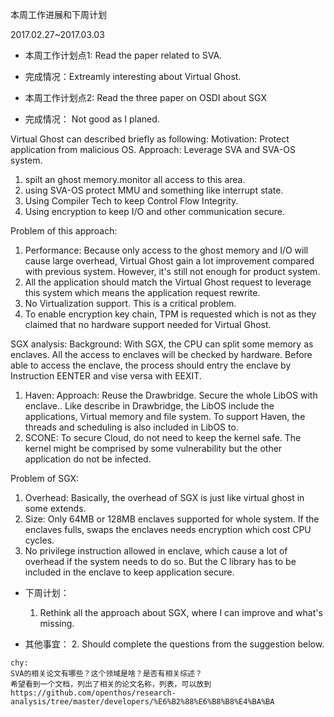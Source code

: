 本周工作进展和下周计划

2017.02.27~2017.03.03

- 本周工作计划点1: Read the paper related to SVA.

- 完成情况：Extreamly interesting about Virtual Ghost.

- 本周工作计划点2: Read the three paper on OSDI about SGX

- 完成情况： Not good as I planed.

Virtual Ghost can described briefly as following:
Motivation: Protect application from malicious OS.
Approach: Leverage SVA and SVA-OS system.
1. spilt an ghost memory.monitor all access to this area.
2. using SVA-OS protect MMU and something like interrupt state.
3. Using Compiler Tech to keep Control Flow Integrity.
4. Using encryption to keep I/O and other communication secure.

Problem of this approach:
1. Performance: Because only access to the ghost memory and I/O will cause large overhead, Virtual Ghost gain a lot improvement compared with previous system. However, it's still not enough for product system.
2. All the application should match the Virtual Ghost request to leverage this system which means the application request rewrite.
3. No Virtualization support. This is a critical problem.  
4. To enable encryption key chain, TPM is requested which is not as they claimed that no hardware support needed for Virtual Ghost.

SGX analysis:
Background:
With SGX, the CPU can split some memory as enclaves. All the access to enclaves will be checked by hardware. Before able to access the enclave, the process should entry the enclave by Instruction EENTER and vise versa with EEXIT.
1. Haven:
Approach:
Reuse the Drawbridge. Secure the whole LibOS with enclave.. Like describe in Drawbridge, the LibOS include the applications, Virtual memory and file system. To support Haven, the threads and scheduling is also included in LibOS to.
2. SCONE:
To secure Cloud, do not need to keep the kernel safe. The kernel might be comprised by some vulnerability but the other application do not be infected.


Problem of SGX:
1. Overhead: Basically, the overhead of SGX is just like virtual ghost in some extends.
2. Size: Only 64MB or 128MB enclaves supported for whole system. If the enclaves fulls, swaps the enclaves needs encryption which cost CPU cycles.
3. No privilege instruction allowed in enclave, which cause a lot of overhead if the system needs to do so. But the C library has to be included in the enclave to keep application secure.

- 下周计划：
	1. Rethink all the approach about SGX, where I can improve and what's missing.


- 其他事宜：
	2. Should complete the questions from the suggestion below.


```
chy:
SVA的相关论文有哪些？这个领域是啥？是否有相关综述？
希望看到一个文档，列出了相关的论文名称，列表，可以放到
https://github.com/openthos/research-analysis/tree/master/developers/%E6%B2%88%E6%B8%B8%E4%BA%BA
```
